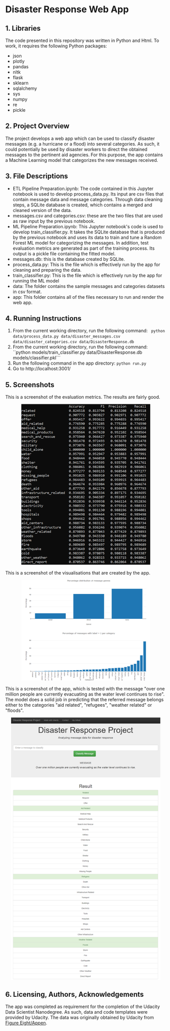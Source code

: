 # Disaster Response Web App

## 1. Libraries
The code presented in this repository was written in Python and Html. To work, it requires the following Python packages: 

- json
- plotly 
- pandas 
- nltk
- flask
- sklearn
- sqlalchemy
- sys
- numpy
- re
- pickle

## 2. Project Overview
The project develops a web app which can be used to classify disaster messages (e.g. a hurricane or a flood) into several categories. As such, it could potentially be used by disaster workers to direct the obtained messages to the pertinent aid agencies. For this purpose, the app contains a Machine Learning model that categorizes the new messages received.

## 3. File Descriptions
- ETL Pipeline Preparation.ipynb: The code contained in this Jupyter notebook is used to develop process_data.py. Its input are csv files that contain message data and message categories. Through data cleaning steps, a SQLite database is created, which contains a merged and cleaned version of the data.
- messages.csv and categories.csv: these are the two files that are used as raw input by the previous notebook.
- ML Pipeline Preparation.ipynb: This Jupyter notebook's code is used to develop train_classifier.py. It takes the SQLite database that is produced by the previous notebook and uses its data to train and tune a Random Forest ML model for categorizing the messages. In addition, test evaluation metrics are generated as part of the training process. Its output is a pickle file containing the fitted model. 
- messages.db: this is the database created by SQLite.
- process_data.py: This is the file which is effectively run by the app for cleaning and preparing the data.
- train_classifier.py: This is the file which is effectively run by the app for running the ML model
- data: The folder contains the sample messages and categories datasets in csv format.
- app: This folder contains all of the files necessary to run and render the web app.

## 4. Running Instructions
1. From the current working directory, run the following command: ``` python data/process_data.py data/disaster_messages.csv data/disaster_categories.csv data/DisasterResponse.db```
2. From the current working directory, run the following command: ``python models/train_classifier.py data/DisasterResponse.db models/classifier.pkl```
2. Run the following command in the app directory: ```python run.py```
3. Go to http://localhost:3001/

## 5. Screenshots

This is a screenshot of the evaluation metrics. The results are fairly good.

<p align="center">
  <img width="80%" height="80%" src="https://github.com/ebelingbarros/disaster_response_app/blob/main/metrics.png"> 
</p> 

This is a screenshot of the visualisations that are created by the app.

<p align="center">
  <img width="80%" height="80%" src="https://github.com/ebelingbarros/disaster_response_app/blob/main/visuals2.png"> 
</p> 

This is a screenshot of the app, which is tested with the message "over one million people are currently evacuating as the water level continues to rise". The model does a solid job in predicting that the referred message belongs either to the categories "aid related", "refugees", "weather related" or "floods".

<p align="center">
  <img width="93%" height="93%" src="https://github.com/ebelingbarros/disaster_response_app/blob/main/prediction.png"> 
</p> 

## 6. Licensing, Authors, Acknowledgements
The app was completed as requirement for the completion of the Udacity Data Scientist Nanodegree. As such, data and code templates were provided by Udacity. The data was originally obtained by Udacity from [Figure Eight/Appen](https://appen.com/). 
